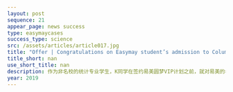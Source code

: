 ```yaml
---
layout: post
sequence: 21
appear_page: news success 
type: easymaycases
success_type: science
src: /assets/articles/article017.jpg
title: "Offer | Congratulations on Easymay student’s admission to Columbia University for MA in Statistics. What’s his secret to success"
title_short: nan
use_short_title: nan
description: 作为非名校的统计专业学生，K同学在签约易美圆梦VIP计划之前，就对易美的老师做出了明确的表态，“我很清楚自己不是学霸，也没有时间独立完成申请，但是藤校就是我的目标。于是我需要专业的人帮助我实现目标。”
year: 2019
---
```


